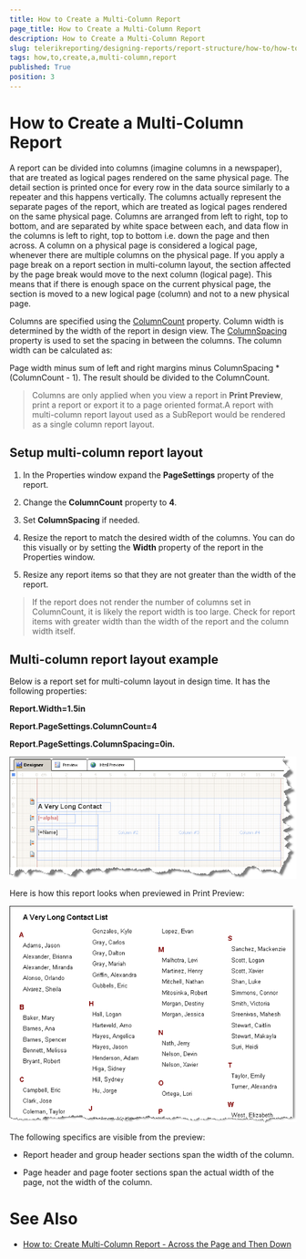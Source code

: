 ```yaml
---
title: How to Create a Multi-Column Report
page_title: How to Create a Multi-Column Report 
description: How to Create a Multi-Column Report
slug: telerikreporting/designing-reports/report-structure/how-to/how-to-create-a-multi-column-report
tags: how,to,create,a,multi-column,report
published: True
position: 3
---
```


# How to Create a Multi-Column Report



A report can be divided into columns (imagine columns in a newspaper), that are treated as logical pages rendered on the same physical page.          The detail section is printed once for every row in the data source similarly to a repeater and this happens vertically. The columns actually          represent the separate pages of the report, which are treated as logical pages rendered on the same physical page. Columns are          arranged from left to right, top to bottom, and are separated by white space between each, and data flow in the columns is left to right, top to          bottom i.e. down the page and then across. A column on a physical page is considered a logical page, whenever there are multiple columns on the physical page. If you apply a page break         on a report section in multi-column layout, the section affected by the page break would move to the next column (logical page). This means that if          there is enough space on the current physical page, the section is moved to a new logical page (column) and not to a new physical page.         

Columns are specified using the  [ColumnCount](/reporting/api/Telerik.Reporting.DetailSection#Telerik_Reporting_DetailSection_ColumnCount)  property.          Column width is determined by the width of the report in design view. The  [ColumnSpacing](/reporting/api/Telerik.Reporting.DetailSection#Telerik_Reporting_DetailSection_ColumnSpacing)           property is used to set the spacing in between the columns. The column width can be calculated as:

Page width minus sum of left and right margins minus ColumnSpacing * (ColumnCount - 1). The result should be divided to the ColumnCount.

> Columns are only applied when you view a report in  __Print Preview__, print a report or export it to a page oriented format.A report with multi-column report layout used as a SubReport would be rendered as a single column report layout.


## Setup multi-column report layout

1. In the Properties window expand the __PageSettings__ property of the report.

1. Change the __ColumnCount__ property to __4__.

1. Set __ColumnSpacing__ if needed.

1. Resize the report to match the desired width of the columns. You can do this visually or by setting the __Width__ property of the report in the Properties window.

1. Resize any report items so that they are not greater than the width of the report.

> If the report does not render the number of columns set in ColumnCount, it is likely the report width is too large.             Check for report items with greater width than the width of the report and the column width itself.             


## Multi-column report layout example

Below is a report set for multi-column layout in design time. It has the following properties:

__Report.Width=1.5in__ 

__Report.PageSettings.ColumnCount=4__ 

__Report.PageSettings.ColumnSpacing=0in.__ 

  

  ![](images/ReportMultiColumnA.png)

Here is how this report looks when previewed in Print Preview:

  

  ![](images/ReportMultiColumnB.png)

The following specifics are visible from the preview:

* Report header and group header sections span the width of the column.

* Page header and page footer sections span the actual width of the page, not the width of the column.


# See Also


 

* [How to: Create Multi-Column Report - Across the Page and Then Down](http://www.telerik.com/support/kb/reporting/details/how-to-create-multi-column-report---across-the-page-and-then-down)


